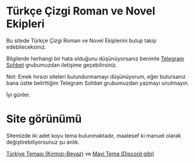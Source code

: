 # Türkçe Çizgi Roman ve Novel Ekipleri
Bu sitede Türkçe Çizgi Roman ve Novel Ekiplerini bulup takip edebileceksiniz.

Bilgilerde herhangi bir hata olduğunu düşünüyorsanız benimle [Telegram Sohbet](https://t.me/+KQHE6I_TwclmNTQ0) grubumuzdan iletişime geçebilirsiniz.

Not: Emek hırsızı siteleri bulundurmamayı düşünüyorum, eğer bulursanız bana üstte belirttiğim Telegram Sohbet grubumuzdan yazmayı unutmayın.

İyi günler.

# Site görünümü
Sitemizde iki adet koyu tema bulunmaktadır, maalesef ki manuel olarak değiştirebiliyorsunuz şu anlık.

[Türkiye Teması (Kırmızı-Beyaz)](https://deadlybro.github.io) ve [Mavi Tema (Discord gibi)](https://deadlybro.github.io/index-mavi)

